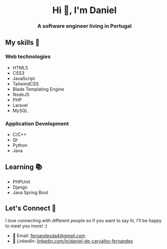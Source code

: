 <h1 align="center">Hi 👋, I'm Daniel</h1>
<h3 align="center">A software engineer living in Portugal</h3>

## My skills 📜

### Web technologies

- HTML5
- CSS3
- JavaScript
- TailwindCSS
- Blade Templating Engine
- NodeJS
- PHP
- Laravel
- MySQL

### Application Development

- C/C++
- Qt
- Python
- Java

## Learning 📚

- PHPUnit
- Django
- Java Spring Boot

## Let's Connect 💬
I love connecting with different people so if you want to say hi, I'll be happy to meet you more! :)

- 📧 Email: [fernandesda4@gmail.com](mailto:fernandesda4@gmail.com)
- 💼 LinkedIn: [linkedin.com/in/daniel-de-carvalho-fernandes](https://www.linkedin.com/in/daniel-de-carvalho-fernandes/)
